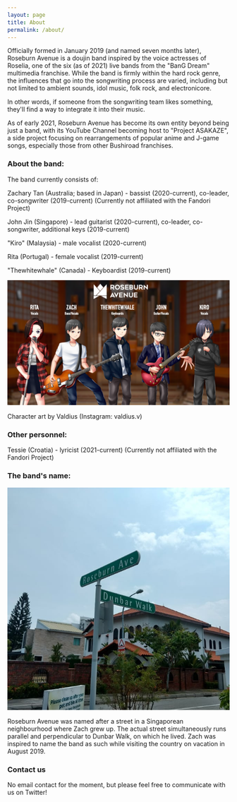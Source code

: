 ```yaml
---
layout: page
title: About
permalink: /about/
---
```


Officially formed in January 2019 (and named seven months later), Roseburn Avenue is a doujin band inspired by the voice actresses of Roselia, one of the six (as of 2021) live bands from the "BanG Dream" multimedia franchise. While the band is firmly within the hard rock genre, the influences that go into the songwriting process are varied, including but not limited to ambient sounds, idol music, folk rock, and electronicore.

In other words, if someone from the songwriting team likes something, they'll find a way to integrate it into their music.

As of early 2021, Roseburn Avenue has become its own entity beyond being just a band, with its YouTube Channel becoming host to "Project ASAKAZE", a side project focusing on rearrangements of popular anime and J-game songs, especially those from other Bushiroad franchises.

### About the band:

The band currently consists of:

Zachary Tan (Australia; based in Japan) - bassist (2020-current), co-leader, co-songwriter (2019-current) (Currently not affiliated with the Fandori Project)

John Jin (Singapore) - lead guitarist (2020-current), co-leader, co-songwriter, additional keys (2019-current)

"Kiro" (Malaysia) - male vocalist (2020-current)

Rita (Portugal) - female vocalist (2019-current)

"Thewhitewhale" (Canada) - Keyboardist (2019-current)

![image](/assets/images/Roseburn_Avenue_Full_Band.png)

Character art by Valdius (Instagram: valdius.v)

### Other personnel:

Tessie (Croatia) - lyricist (2021-current) (Currently not affiliated with the Fandori Project)

### The band's name:

![image](/assets/images/98EAB3E3-58A6-463F-A3F8-2E78C9853F66.jpeg)

Roseburn Avenue was named after a street in a Singaporean neighbourhood where Zach grew up. The actual street simultaneously runs parallel and perpendicular to Dunbar Walk, on which he lived. Zach was inspired to name the band as such while visiting the country on vacation in August 2019.

### Contact us

No email contact for the moment, but please feel free to communicate with us on Twitter!

